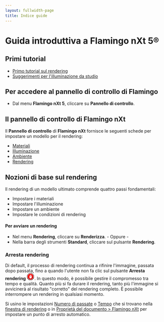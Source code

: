 ```yaml
---
layout: fullwidth-page
title: Indice guide
---
```


<!-- TODO: Links to update: "First Rendering Tutorial" and everything below "Rendering Basics" -->

# Guida introduttiva a Flamingo nXt 5®

## Primi tutorial
* [Primo tutorial sul rendering]({{site.baseurl}}/{{page.language}}/flamingo/5/guides/getting-started-tutorial.html)
* [Suggerimenti per l'illuminazione da studio]({{site.baseurl}}/{{page.language}}/flamingo/5/guides/studio-lighting-basics.html)

## Per accedere al pannello di controllo di Flamingo
  * Dal menu **Flamingo nXt 5**, cliccare su **Pannello di controllo**.

## Il pannello di controllo di Flamingo nXt
Il **Pannello di controllo** di **Flamingo nXt** fornisce le seguenti schede per impostare un modello per il rendering:

 *  [Materiali]({{site.baseurl}}/{{page.language}}/flamingo/5/help/libraries.html#material)
 *  [Illuminazione]({{site.baseurl}}/{{page.language}}/flamingo/5/help/lighting-tab.html)
 *  [Ambiente]({{site.baseurl}}/{{page.language}}/flamingo/5/help/environment-tab.html)
 *  [Rendering]({{site.baseurl}}/{{page.language}}/flamingo/5/help/render-tab.html)

## Nozioni di base sul rendering

Il rendering di un modello ultimato comprende quattro passi fondamentali:

 *  Impostare i materiali
 *  Impostare l'illuminazione
 *  Impostare un ambiente
 *  Impostare le condizioni di rendering

#### Per avviare un rendering

 * Nel menu **Rendering**, cliccare su **Renderizza**.
           - Oppure -
 * Nella barra degli strumenti **Standard**, cliccare sul pulsante **Rendering**.

### Arresta rendering


Di default, il processo di rendering continua a rifinire l'immagine, passata dopo passata, fino a quando l'utente non fa clic sul  pulsante **Arresta rendering** ![images/stop.png](images/stop.png). In questo modo, è possibile gestire il compromesso tra tempo e qualità. Quanto più si fa durare il rendering, tanto più l'immagine si avvicinerà al risultato &quot;corretto&quot; del rendering completo. È possibile interrompere un rendering in qualsiasi momento.


Si usino le impostazioni [Numero di passate](..\render\render-window.html#number-of-passes) o [Tempo](..\render\render-window.html#time) che si trovano nella [finestra di rendering](..\render\render-window.html) o in [Proprietà del documento &gt; Flamingo nXt](..\render\documentproperties-flamingo.html) per impostare un punto di arresto automatico.

&#160;